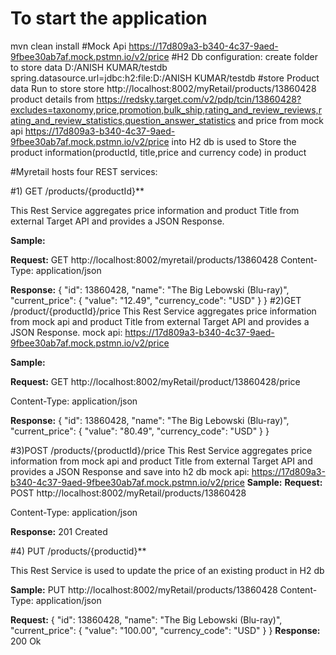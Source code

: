 # To start the application
 mvn clean install
#Mock Api https://17d809a3-b340-4c37-9aed-9fbee30ab7af.mock.pstmn.io/v2/price
#H2 Db configuration:
   create folder to store data D:/ANISH KUMAR/testdb
   spring.datasource.url=jdbc:h2:file:D:/ANISH KUMAR/testdb
#store Product data
 Run to store store http://localhost:8002/myRetail/products/13860428
 product details from https://redsky.target.com/v2/pdp/tcin/13860428?excludes=taxonomy,price,promotion,bulk_ship,rating_and_review_reviews,rating_and_review_statistics,question_answer_statistics
 and price from mock api  https://17d809a3-b340-4c37-9aed-9fbee30ab7af.mock.pstmn.io/v2/price into
 H2 db is used to Store the product information(productId, title,price and currency code) in product

#Myretail hosts four REST services:

#1) GET /products/{productId}**
   
  This Rest Service aggregates price information and product Title from external Target API and
  provides a JSON Response.
  
  **Sample:**
  
  **Request:** 
  GET   http://localhost:8002/myretail/products/13860428
  Content-Type: application/json
  
  **Response:**
  {
      "id": 13860428,
      "name": "The Big Lebowski (Blu-ray)",
      "current_price": {
          "value": "12.49",
          "currency_code": "USD"
      }
  }
#2)GET  /product/{productId}/price
  This Rest Service aggregates price information from mock api and product Title from external Target API and
    provides a JSON Response.
    mock api: https://17d809a3-b340-4c37-9aed-9fbee30ab7af.mock.pstmn.io/v2/price

**Sample:**

**Request:**
  GET  http://localhost:8002/myRetail/product/13860428/price

  Content-Type: application/json

  **Response:**
  {
      "id": 13860428,
      "name": "The Big Lebowski (Blu-ray)",
      "current_price": {
          "value": "80.49",
          "currency_code": "USD"
      }
  }

#3)POST  /products/{productId}/price
  This Rest Service aggregates price information from mock api and product Title from external Target API and
    provides a JSON Response and save into h2 db
    mock api: https://17d809a3-b340-4c37-9aed-9fbee30ab7af.mock.pstmn.io/v2/price
**Sample:**
**Request:**
  POST  http://localhost:8002/myRetail/products/13860428

  Content-Type: application/json

  **Response:**
  201 Created

#4) PUT /products/{productid}**
  
  This Rest Service is used to update the price of an existing product in H2 db

  **Sample:**
  PUT http://localhost:8002/myRetail/products/13860428
  Content-Type: application/json

  **Request:**
   {
       "id": 13860428,
       "name": "The Big Lebowski (Blu-ray)",
       "current_price": {
           "value": "100.00",
           "currency_code": "USD"
       }
   }
   **Response:**
   200 Ok


